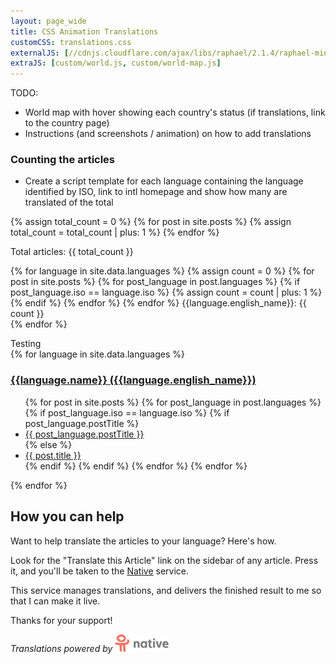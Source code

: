 ```yaml
---
layout: page_wide
title: CSS Animation Translations
customCSS: translations.css
externalJS: [//cdnjs.cloudflare.com/ajax/libs/raphael/2.1.4/raphael-min.js]
extraJS: [custom/world.js, custom/world-map.js]
---
```


<section class="container">

TODO:

* World map with hover showing each country's status (if translations, link to the country page)
* Instructions (and screenshots / animation) on how to add translations

<h3>Counting the articles</h3>

* Create a script template for each language containing the language identified by ISO, link to intl homepage and show how many are translated of the total

{% assign total_count = 0 %}
{% for post in site.posts %}
  {% assign total_count = total_count | plus: 1 %}
{% endfor %}

Total articles: {{ total_count }}

{% for language in site.data.languages %}
  {% assign count = 0 %}
  {% for post in site.posts %}
    {% for post_language in post.languages %}
      {% if post_language.iso == language.iso %}
        {% assign count = count | plus: 1 %}
      {% endif %}
    {% endfor %}
  {% endfor %}
  {{language.english_name}}: {{ count }}<br>
{% endfor %}

</section>


<section id="world-container" class="wide-container world-container">
  <div id="world-map" class="world-map"></div>
  <div id="tooltip" class="tooltip">Testing</div>
</section>



<section class="container page-content">
  {% for language in site.data.languages %}
  <h3><a href="/{{language.iso}}/">{{language.name}} ({{language.english_name}})</a></h3>
  <ul>
  {% for post in site.posts %}
    {% for post_language in post.languages %}
      {% if post_language.iso == language.iso %}
        {% if post_language.postTitle %}
          <li><a href="{{post_language.url}}">{{ post_language.postTitle }}</a></li>
        {% else %}
          <li><a href="{{post_language.url}}">{{ post.title }}</a></li>
        {% endif %}
      {% endif %}
    {% endfor %}
  {% endfor %}
  </ul>
  {% endfor %}
</section>

<section class="wide-container how-to-help">

## How you can help

Want to help translate the articles to your language? Here's how.

Look for the "Translate this Article" link on the sidebar of any article. Press it, and you'll be taken to the <a href="http://getnative.me">Native</a> service.

This service manages translations, and delivers the finished result to me so that I can make it live.

Thanks for your support!

*Translations powered by <a href="https://getnative.me"><img src="/images/getnative.png" height="28" style="width:auto" alt="native - Community powered translations"></a>*

</section>
